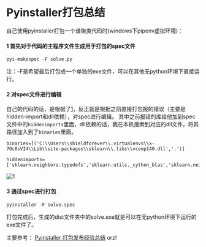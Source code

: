 # Pyinstaller打包总结

自己使用pyinstaller打包一个谱聚类代码时(windows下pipenv虚拟环境)：

#### 1 首先对于代码的主程序文件生成用于打包的spec文件

```shell
pyi-makespec -F solve.py
```

注：-F是希望最后打包成一个单独的exe文件，可以在其他无python环境下直接运行。

#### 2 对spec文件进行编辑

自己的代码的话，是根据了[1](http://www.mustenaka.cn/index.php/2020/04/01/failed-to-execute-script-pyi_rth_pkgres/)，反正就是根据之前直接打包报的错误（主要是hidden-import和dll依赖），对spec进行编辑。
其中之前报错的库给他加到spec文件中的`hiddenimports`里面，dll依赖的话，我在本机搜索到对应的dll文件，将其路径加入到了`binaries`里面。

```shell
binaries=[('C:\\Users\\shieldforever\\.virtualenvs\\x-7Oc8sVI4\\Lib\\site-packages\\sklearn\\.libs\\vcomp140.dll','.')]

hiddenimports=['sklearn.neighbors.typedefs','sklearn.utils._cython_blas','sklearn.neighbors._quad_tree','sklearn.tree','sklearn.tree._utils','threadpoolctl']
```

![1](https://picture-bed-bucket.oss-cn-beijing.aliyuncs.com/img/20200613130141.png)

#### 3 通过spec进行打包

```shell
pyinstaller -F solve.spec
```

打包完成后，生成的dist文件夹中的solve.exe就是可以在无python环境下运行的exe文件了。

主要参考：
[Pyinstaller 打包发布经验总结](https://blog.csdn.net/weixin_42052836/article/details/82315118?utm_medium=distribute.pc_relevant.none-task-blog-BlogCommendFromMachineLearnPai2-1.nonecase&depth_1-utm_source=distribute.pc_relevant.none-task-blog-BlogCommendFromMachineLearnPai2-1.nonecase#Python%E9%A1%B9%E7%9B%AE%E7%9A%84%E6%89%93%E5%8C%85%E5%8F%91%E5%B8%83)
orz!
